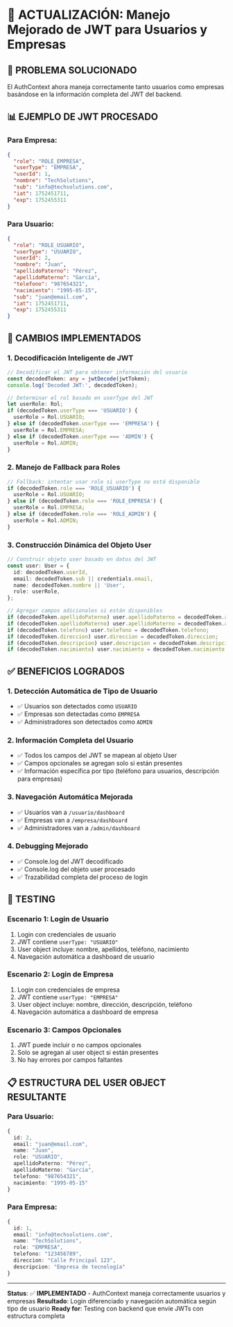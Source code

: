 # 🔧 ACTUALIZACIÓN: Manejo Mejorado de JWT para Usuarios y Empresas

## 🎯 **PROBLEMA SOLUCIONADO**

El AuthContext ahora maneja correctamente tanto usuarios como empresas basándose en la información completa del JWT del backend.

## 📊 **EJEMPLO DE JWT PROCESADO**

### **Para Empresa:**
```json
{
  "role": "ROLE_EMPRESA",
  "userType": "EMPRESA",
  "userId": 1,
  "nombre": "TechSolutions",
  "sub": "info@techsolutions.com",
  "iat": 1752451711,
  "exp": 1752455311
}
```

### **Para Usuario:**
```json
{
  "role": "ROLE_USUARIO", 
  "userType": "USUARIO",
  "userId": 2,
  "nombre": "Juan",
  "apellidoPaterno": "Pérez",
  "apellidoMaterno": "García",
  "telefono": "987654321",
  "nacimiento": "1995-05-15",
  "sub": "juan@email.com",
  "iat": 1752451711,
  "exp": 1752455311
}
```

## 🔧 **CAMBIOS IMPLEMENTADOS**

### **1. Decodificación Inteligente de JWT**
```typescript
// Decodificar el JWT para obtener información del usuario
const decodedToken: any = jwtDecode(jwtToken);
console.log('Decoded JWT:', decodedToken);

// Determinar el rol basado en userType del JWT
let userRole: Rol;
if (decodedToken.userType === 'USUARIO') {
  userRole = Rol.USUARIO;
} else if (decodedToken.userType === 'EMPRESA') {
  userRole = Rol.EMPRESA;
} else if (decodedToken.userType === 'ADMIN') {
  userRole = Rol.ADMIN;
}
```

### **2. Manejo de Fallback para Roles**
```typescript
// Fallback: intentar usar role si userType no está disponible
if (decodedToken.role === 'ROLE_USUARIO') {
  userRole = Rol.USUARIO;
} else if (decodedToken.role === 'ROLE_EMPRESA') {
  userRole = Rol.EMPRESA;
} else if (decodedToken.role === 'ROLE_ADMIN') {
  userRole = Rol.ADMIN;
}
```

### **3. Construcción Dinámica del Objeto User**
```typescript
// Construir objeto user basado en datos del JWT
const user: User = {
  id: decodedToken.userId,
  email: decodedToken.sub || credentials.email,
  name: decodedToken.nombre || 'User',
  role: userRole,
};

// Agregar campos adicionales si están disponibles
if (decodedToken.apellidoPaterno) user.apellidoPaterno = decodedToken.apellidoPaterno;
if (decodedToken.apellidoMaterno) user.apellidoMaterno = decodedToken.apellidoMaterno;
if (decodedToken.telefono) user.telefono = decodedToken.telefono;
if (decodedToken.direccion) user.direccion = decodedToken.direccion;
if (decodedToken.descripcion) user.descripcion = decodedToken.descripcion;
if (decodedToken.nacimiento) user.nacimiento = decodedToken.nacimiento;
```

## ✅ **BENEFICIOS LOGRADOS**

### **1. Detección Automática de Tipo de Usuario**
- ✅ Usuarios son detectados como `USUARIO`
- ✅ Empresas son detectadas como `EMPRESA`
- ✅ Administradores son detectados como `ADMIN`

### **2. Información Completa del Usuario**
- ✅ Todos los campos del JWT se mapean al objeto User
- ✅ Campos opcionales se agregan solo si están presentes
- ✅ Información específica por tipo (teléfono para usuarios, descripción para empresas)

### **3. Navegación Automática Mejorada**
- ✅ Usuarios van a `/usuario/dashboard`
- ✅ Empresas van a `/empresa/dashboard` 
- ✅ Administradores van a `/admin/dashboard`

### **4. Debugging Mejorado**
- ✅ Console.log del JWT decodificado
- ✅ Console.log del objeto user procesado
- ✅ Trazabilidad completa del proceso de login

## 🧪 **TESTING**

### **Escenario 1: Login de Usuario**
1. Login con credenciales de usuario
2. JWT contiene `userType: "USUARIO"`
3. User object incluye: nombre, apellidos, teléfono, nacimiento
4. Navegación automática a dashboard de usuario

### **Escenario 2: Login de Empresa**
1. Login con credenciales de empresa  
2. JWT contiene `userType: "EMPRESA"`
3. User object incluye: nombre, dirección, descripción, teléfono
4. Navegación automática a dashboard de empresa

### **Escenario 3: Campos Opcionales**
1. JWT puede incluir o no campos opcionales
2. Solo se agregan al user object si están presentes
3. No hay errores por campos faltantes

## 📋 **ESTRUCTURA DEL USER OBJECT RESULTANTE**

### **Para Usuario:**
```typescript
{
  id: 2,
  email: "juan@email.com",
  name: "Juan",
  role: "USUARIO",
  apellidoPaterno: "Pérez",
  apellidoMaterno: "García", 
  telefono: "987654321",
  nacimiento: "1995-05-15"
}
```

### **Para Empresa:**
```typescript
{
  id: 1,
  email: "info@techsolutions.com", 
  name: "TechSolutions",
  role: "EMPRESA",
  telefono: "123456789",
  direccion: "Calle Principal 123",
  descripcion: "Empresa de tecnología"
}
```

---

**Status**: ✅ **IMPLEMENTADO** - AuthContext maneja correctamente usuarios y empresas
**Resultado**: Login diferenciado y navegación automática según tipo de usuario
**Ready for**: Testing con backend que envíe JWTs con estructura completa
